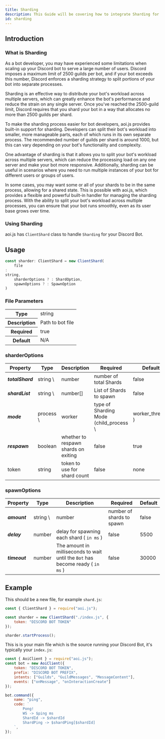 ```yaml
---
title: Sharding
description: This Guide will be covering how to integrate Sharding for your Discord Bot.
id: sharding
---
```


## Introduction

### What is Sharding

As a bot developer, you may have experienced some limitations when scaling up your Discord bot to serve a large number of users. Discord imposes a maximum limit of 2500 guilds per bot, and if your bot exceeds this number, Discord enforces a sharding strategy to split portions of your bot into separate processes.

Sharding is an effective way to distribute your bot's workload across multiple servers, which can greatly enhance the bot's performance and reduce the strain on any single server. Once you've reached the 2500-guild limit, Discord requires that you shard your bot in a way that allocates no more than 2500 guilds per shard.

To make the sharding process easier for bot developers, aoi.js provides built-in support for sharding. Developers can split their bot's workload into smaller, more manageable parts, each of which runs in its own separate process. The recommended number of guilds per shard is around 1000, but this can vary depending on your bot's functionality and complexity.

One advantage of sharding is that it allows you to split your bot's workload across multiple servers, which can reduce the processing load on any one server and make your bot more responsive. Additionally, sharding can be useful in scenarios where you need to run multiple instances of your bot for different users or groups of users.

In some cases, you may want some or all of your shards to be in the same process, allowing for a shared state. This is possible with aoi.js, which provides a flexible and powerful built-in handler for managing the sharding process. With the ability to split your bot's workload across multiple processes, you can ensure that your bot runs smoothly, even as its user base grows over time.

### Using Sharding

aoi.js has `ClientShard` class to handle `Sharding` for your Discord Bot.

## Usage

```ts
const sharder: ClientShard = new ClientShard(
    file
:
string,
    sharderOptions ? : ShardOption,
    spawnOptions ? : SpawnOption
)
```

### File Parameters

<table>
  <tr>
    <th>Type</th>
    <td>string</td>
  </tr>
  <tr>
    <th>Description</th>
    <td>Path to bot file</td>
  </tr>
    <tr>
    <th>Required</th>
    <td>true</td>
  </tr>
  <tr>
    <th>Default</th>
    <td>N/A</td>
  </tr>
</table>

### sharderOptions

| Property         | Type      | Description                          | Required                               | Default          |
| ---------------- | --------- | ------------------------------------ | -------------------------------------- | ---------------- |
| **_totalShard_** | string \  | number                               | number of total Shards                 | false            | auto  |
| **_shardList_**  | string \  | number[]                             | List of Shards to spawn                | false            | auto  |
| **_mode_**       | process \ | worker                               | type of Sharding Mode (child_process \ | worker_threads ) | false | process |
| **_respawn_**    | boolean   | whether to respawn shards on exiting | false                                  | true             |
| token            | string    | token to use for shard count         | false                                  | none             |

### spawnOptions

| Property      | Type     | Description                                                                     | Required                  | Default |
| ------------- | -------- | ------------------------------------------------------------------------------- | ------------------------- | ------- |
| **_amount_**  | string \ | number                                                                          | number of shards to spawn | false   | `ClientShard#totalShards` |
| **_delay_**   | number   | delay for spawning each shard ( `in ms` )                                       | false                     | 5500    |
| **_timeout_** | number   | The amount in milliseconds to wait until the `Bot` has become ready ( `in ms` ) | false                     | 30000   |

## Example

This should be a new file, for example `shard.js`:

```js title="shard.js"
const { ClientShard } = require("aoi.js");

const sharder = new ClientShard("./index.js", {
    token: "DISCORD BOT TOKEN"
});

sharder.startProcess();
```

This is is your main file which is the source running your Discord Bot, it's typically your `index.js`:

```js title="index.js"
const { AoiClient } = require("aoi.js");
const bot = new AoiClient({
    token: "DISCORD BOT TOKEN",
    prefix: "DISCORD BOT PREFIX",
    intents: ["Guilds", "GuildMessages", "MessageContent"],
    events: ["onMessage", "onInteractionCreate"]
});

bot.command({
    name: "ping",
    code: `
        Pong!
        WS -> $ping ms
        ShardId -> $shardId
        ShardPing -> $shardPing[$shardId]
    `,
});
```

